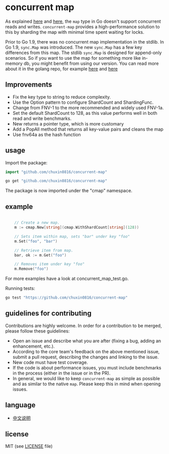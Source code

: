 # concurrent map 

As explained [here](http://golang.org/doc/faq#atomic_maps) and [here](http://blog.golang.org/go-maps-in-action), the `map` type in Go doesn't support concurrent reads and writes. `concurrent-map` provides a high-performance solution to this by sharding the map with minimal time spent waiting for locks.

Prior to Go 1.9, there was no concurrent map implementation in the stdlib. In Go 1.9, `sync.Map` was introduced. The new `sync.Map` has a few key differences from this map. The stdlib `sync.Map` is designed for append-only scenarios. So if you want to use the map for something more like in-memory db, you might benefit from using our version. You can read more about it in the golang repo, for example [here](https://github.com/golang/go/issues/21035) and [here](https://stackoverflow.com/questions/11063473/map-with-concurrent-access)

## Improvements
* Fix the key type to string to reduce complexity.
* Use the Option pattern to configure ShardCount and ShardingFunc.
* Change from FNV-1 to the more recommended and widely used FNV-1a.
* Set the default ShardCount to 128, as this value performs well in both read and write benchmarks.
* New returns a pointer type, which is more customary
* Add a PopAll method that returns all key-value pairs and cleans the map
* Use fnv64a as the hash function

## usage

Import the package:

```go
import "github.com/chuxin0816/concurrent-map"
```

```bash
go get "github.com/chuxin0816/concurrent-map"
```

The package is now imported under the "cmap" namespace.

## example

```go

	// Create a new map.
	m := cmap.New[string](cmap.WithShardCount[string](128))

	// Sets item within map, sets "bar" under key "foo"
	m.Set("foo", "bar")

	// Retrieve item from map.
	bar, ok := m.Get("foo")

	// Removes item under key "foo"
	m.Remove("foo")

```

For more examples have a look at concurrent_map_test.go.

Running tests:

```bash
go test "https://github.com/chuxin0816/concurrent-map"
```

## guidelines for contributing

Contributions are highly welcome. In order for a contribution to be merged, please follow these guidelines:
- Open an issue and describe what you are after (fixing a bug, adding an enhancement, etc.).
- According to the core team's feedback on the above mentioned issue, submit a pull request, describing the changes and linking to the issue.
- New code must have test coverage.
- If the code is about performance issues, you must include benchmarks in the process (either in the issue or in the PR).
- In general, we would like to keep `concurrent-map` as simple as possible and as similar to the native `map`. Please keep this in mind when opening issues.

## language
- [中文说明](./README-zh.md)

## license
MIT (see [LICENSE](https://github.com/orcaman/concurrent-map/blob/master/LICENSE) file)
